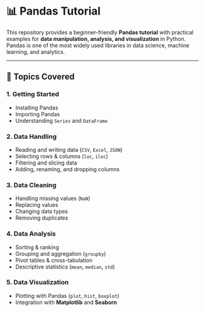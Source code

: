 # 📊 Pandas Tutorial

This repository provides a beginner-friendly **Pandas tutorial** with practical examples for **data manipulation, analysis, and visualization** in Python. Pandas is one of the most widely used libraries in data science, machine learning, and analytics.

---

## 📌 Topics Covered

### 1. Getting Started
- Installing Pandas
- Importing Pandas
- Understanding `Series` and `DataFrame`

### 2. Data Handling
- Reading and writing data (`CSV`, `Excel`, `JSON`)
- Selecting rows & columns (`loc`, `iloc`)
- Filtering and slicing data
- Adding, renaming, and dropping columns

### 3. Data Cleaning
- Handling missing values (`NaN`)
- Replacing values
- Changing data types
- Removing duplicates

### 4. Data Analysis
- Sorting & ranking
- Grouping and aggregation (`groupby`)
- Pivot tables & cross-tabulation
- Descriptive statistics (`mean`, `median`, `std`)

### 5. Data Visualization
- Plotting with Pandas (`plot`, `hist`, `boxplot`)
- Integration with **Matplotlib** and **Seaborn**

